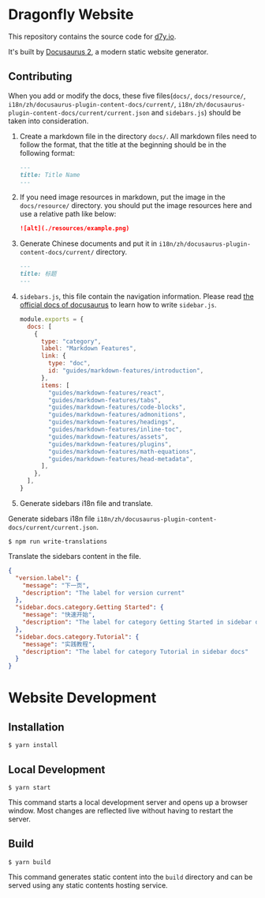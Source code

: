 # Dragonfly Website

This repository contains the source code for [d7y.io](https://d7y.io).

It's built by [Docusaurus 2](https://v2.docusaurus.io/), a modern static website generator.

## Contributing

When you add or modify the docs, these five files(`docs/`, `docs/resource/`, `i18n/zh/docusaurus-plugin-content-docs/current/`, `i18n/zh/docusaurus-plugin-content-docs/current/current.json` and `sidebars.js`) should be taken into consideration.

1. Create a markdown file in the directory `docs/`. All markdown files need to follow the format,
   that the title at the beginning should be in the following format:

   ```markdown
   ---
   title: Title Name
   ---
   ```

2. If you need image resources in markdown, put the image in the `docs/resource/` directory.
   you should put the image resources here and use a relative path like below:

   ```markdown
   ![alt](./resources/example.png)
   ```

3. Generate Chinese documents and put it in `i18n/zh/docusaurus-plugin-content-docs/current/` directory.

   ```markdown
   ---
   title: 标题
   ---
   ```

4. `sidebars.js`, this file contain the navigation information.
   Please read [the official docs of docusaurus](https://docusaurus.io/docs/sidebar) to learn how to write `sidebar.js`.

   ```js
   module.exports = {
     docs: [
       {
         type: "category",
         label: "Markdown Features",
         link: {
           type: "doc",
           id: "guides/markdown-features/introduction",
         },
         items: [
           "guides/markdown-features/react",
           "guides/markdown-features/tabs",
           "guides/markdown-features/code-blocks",
           "guides/markdown-features/admonitions",
           "guides/markdown-features/headings",
           "guides/markdown-features/inline-toc",
           "guides/markdown-features/assets",
           "guides/markdown-features/plugins",
           "guides/markdown-features/math-equations",
           "guides/markdown-features/head-metadata",
         ],
       },
     ],
   }
   ```

5. Generate sidebars i18n file and translate.

Generate sidebars i18n file `i18n/zh/docusaurus-plugin-content-docs/current/current.json`.

```
$ npm run write-translations
```

Translate the sidebars content in the file.

```json
{
  "version.label": {
    "message": "下一页",
    "description": "The label for version current"
  },
  "sidebar.docs.category.Getting Started": {
    "message": "快速开始",
    "description": "The label for category Getting Started in sidebar docs"
  },
  "sidebar.docs.category.Tutorial": {
    "message": "实践教程",
    "description": "The label for category Tutorial in sidebar docs"
  }
}
```

# Website Development

## Installation

```
$ yarn install
```

## Local Development

```
$ yarn start
```

This command starts a local development server and opens up a browser window. Most changes are reflected live without having to restart the server.

## Build

```
$ yarn build
```

This command generates static content into the `build` directory and can be served using any static contents hosting service.
